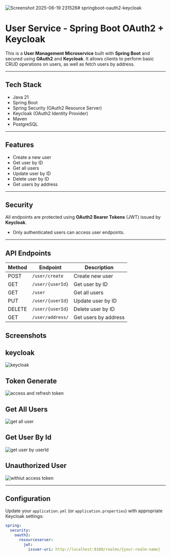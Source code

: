 ![Screenshot 2025-06-19 231526](https://github.com/user-attachments/assets/b64df1fd-7593-46e4-8871-7c0ee4aa3225)# springboot-oauth2-keycloak
# User Service - Spring Boot OAuth2 + Keycloak

This is a **User Management Microservice** built with **Spring Boot** and secured using **OAuth2** and **Keycloak**. It allows clients to perform basic CRUD operations on users, as well as fetch users by address.

---

## Tech Stack

- Java 21
- Spring Boot
- Spring Security (OAuth2 Resource Server)
- Keycloak (OAuth2 Identity Provider)
- Maven 
- PostgreSQL

---

##  Features

- Create a new user
- Get user by ID
- Get all users
- Update user by ID
- Delete user by ID
- Get users by address

---

## Security

All endpoints are protected using **OAuth2 Bearer Tokens** (JWT) issued by **Keycloak**.

- Only authenticated users can access user endpoints.

---

##  API Endpoints

| Method | Endpoint                  | Description           | 
|--------|-------------------------- |-----------------------|
| POST   | `/user/create`            | Create new user       | 
| GET    | `/user/{userId}`          | Get user by ID        |
| GET    | `/user`                   | Get all users         | 
| PUT    | `/user/{userId}`          | Update user by ID     | 
| DELETE | `/user/{userId}`          | Delete user by ID     | 
| GET    | `/user/address/`          | Get users by address  | 

## Screenshots

## keycloak
![keycloak](https://github.com/user-attachments/assets/acf869f0-ed88-4ab0-b20a-c4f77018f6f9)

## Token Generate
![access and refresh token](https://github.com/user-attachments/assets/35f05c53-5001-4fed-b7e6-37a3c15444fa)


## Get All Users
![get all user](https://github.com/user-attachments/assets/a0b6e78d-e7fd-41b0-9f3e-aa1f55e23f80)

## Get User By Id
![get user by userId](https://github.com/user-attachments/assets/6b5f6561-2813-4467-9e34-e48c5c221e18)

## Unauthorized User
![withiut access token](https://github.com/user-attachments/assets/0d1010e3-787b-4049-9393-cd732d76cf88)

---

## Configuration

Update your `application.yml` (or `application.properties`) with appropriate Keycloak settings:

```yaml
spring:
  security:
    oauth2:
      resourceserver:
        jwt:
          issuer-uri: http://localhost:8180/realms/{your-realm-name}
